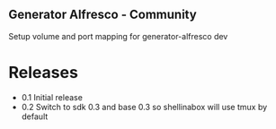 Generator Alfresco - Community
------------------------------

Setup volume and port mapping for generator-alfresco dev

Releases
========

* 0.1 Initial release
* 0.2 Switch to sdk 0.3 and base 0.3 so shellinabox will use tmux by default
